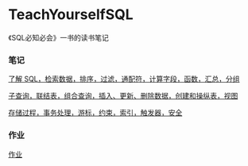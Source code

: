 # TeachYourselfSQL

《SQL必知必会》一书的读书笔记

### 笔记

[了解 SQL，检索数据，排序，过滤，通配符，计算字段，函数，汇总，分组](./note/task1.md)

[子查询，联结表，组合查询，插入、更新、删除数据，创建和操纵表，视图](./note/task2.md)

[存储过程，事务处理，游标，约束，索引，触发器，安全](./note/task3.md)

### 作业

[作业](./作业)
